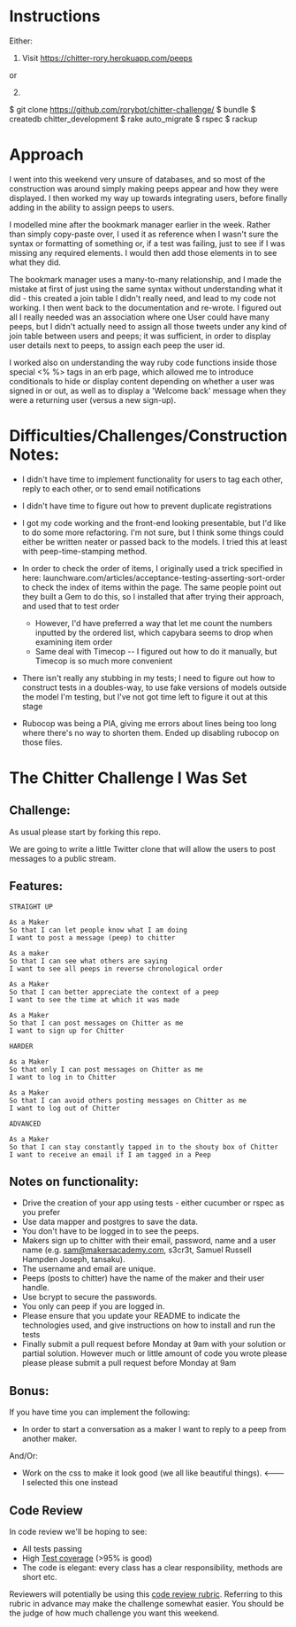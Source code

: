 Instructions
============

Either:

1) Visit https://chitter-rory.herokuapp.com/peeps

or

2)

$ git clone https://github.com/rorybot/chitter-challenge/
$ bundle
$ createdb chitter_development
$ rake auto_migrate
$ rspec
$ rackup

Approach
========

I went into this weekend very unsure of databases, and so most of the construction was around simply making peeps appear and how they were displayed. I then worked my way up towards integrating users, before finally adding in the ability to assign peeps to users.

I modelled mine after the bookmark manager earlier in the week. Rather than simply copy-paste over, I used it as reference when I wasn't sure the syntax or formatting of something or, if a test was failing, just to see if I was missing any required elements. I would then add those elements in to see what they did.

The bookmark manager uses a many-to-many relationship, and I made the mistake at first of just using the same syntax without understanding what it did - this created a join table I didn't really need, and lead to my code not working. I then went back to the documentation and re-wrote. I figured out all I really needed was an association where one User could have many peeps, but I didn't actually need to assign all those tweets under any kind of join table between users and peeps; it was sufficient, in order to display user details next to peeps, to assign each peep the user id.

I worked also on understanding the way ruby code functions inside those special <% %> tags in an erb page, which allowed me to introduce conditionals to hide or display content depending on whether a user was signed in or out, as well as to display a 'Welcome back' message when they were a returning user (versus a new sign-up).


Difficulties/Challenges/Construction Notes:
===========================================

- I didn't have time to implement functionality for users to tag each other, reply to each other, or to send email notifications

- I didn't have time to figure out how to prevent duplicate registrations

- I got my code working and the front-end looking presentable, but I'd like to do some more refactoring. I'm not sure, but I think some things could either be written neater or passed back to the models. I tried this at least with peep-time-stamping method.

- In order to check the order of items, I originally used a trick specified in here: launchware.com/articles/acceptance-testing-asserting-sort-order to check the index of items within the page. The same people point out they built a Gem to do this, so I installed that after trying their approach, and used that to test order
    - However, I'd have preferred a way that let me count the numbers inputted by the ordered list, which capybara seems to drop when examining item order
    - Same deal with Timecop -- I figured out how to do it manually, but Timecop is so much more convenient

- There isn't really any stubbing in my tests; I need to figure out how to construct tests in a doubles-way, to use fake versions of models outside the model I'm testing, but I've not got time left to figure it out at this stage

- Rubocop was being a PIA, giving me errors about lines being too long where there's no way to shorten them. Ended up disabling rubocop on those files.


The Chitter Challenge I Was Set
===============================

Challenge:
-------

As usual please start by forking this repo.

We are going to write a little Twitter clone that will allow the users to post messages to a public stream.

Features:
-------

```
STRAIGHT UP

As a Maker
So that I can let people know what I am doing  
I want to post a message (peep) to chitter

As a maker
So that I can see what others are saying  
I want to see all peeps in reverse chronological order

As a Maker
So that I can better appreciate the context of a peep
I want to see the time at which it was made

As a Maker
So that I can post messages on Chitter as me
I want to sign up for Chitter

HARDER

As a Maker
So that only I can post messages on Chitter as me
I want to log in to Chitter

As a Maker
So that I can avoid others posting messages on Chitter as me
I want to log out of Chitter

ADVANCED

As a Maker
So that I can stay constantly tapped in to the shouty box of Chitter
I want to receive an email if I am tagged in a Peep
```

Notes on functionality:
------

* Drive the creation of your app using tests - either cucumber or rspec as you prefer
* Use data mapper and postgres to save the data.
* You don't have to be logged in to see the peeps.
* Makers sign up to chitter with their email, password, name and a user name (e.g. sam@makersacademy.com, s3cr3t, Samuel Russell Hampden Joseph, tansaku).
* The username and email are unique.
* Peeps (posts to chitter) have the name of the maker and their user handle.
* Use bcrypt to secure the passwords.
* You only can peep if you are logged in.
* Please ensure that you update your README to indicate the technologies used, and give instructions on how to install and run the tests
* Finally submit a pull request before Monday at 9am with your solution or partial solution.  However much or little amount of code you wrote please please please submit a pull request before Monday at 9am

Bonus:
-----

If you have time you can implement the following:

* In order to start a conversation as a maker I want to reply to a peep from another maker.

And/Or:

* Work on the css to make it look good (we all like beautiful things). <--- I selected this one instead


Code Review
-----------

In code review we'll be hoping to see:

* All tests passing
* High [Test coverage](https://github.com/makersacademy/course/blob/master/pills/test_coverage.md) (>95% is good)
* The code is elegant: every class has a clear responsibility, methods are short etc.

Reviewers will potentially be using this [code review rubric](docs/review.md).  Referring to this rubric in advance may make the challenge somewhat easier.  You should be the judge of how much challenge you want this weekend.
